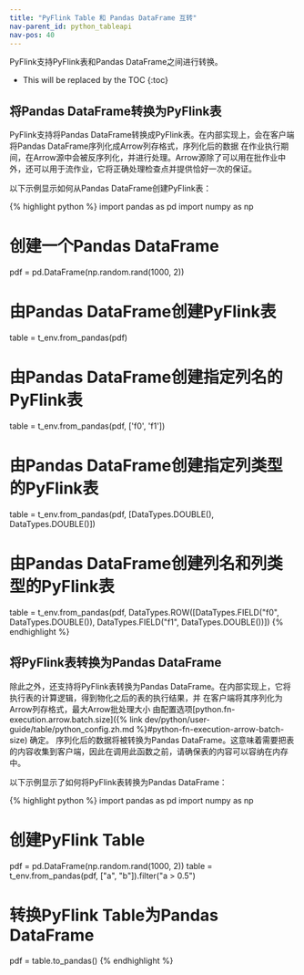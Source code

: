 ```yaml
---
title: "PyFlink Table 和 Pandas DataFrame 互转"
nav-parent_id: python_tableapi
nav-pos: 40
---
```

<!--
Licensed to the Apache Software Foundation (ASF) under one
or more contributor license agreements.  See the NOTICE file
distributed with this work for additional information
regarding copyright ownership.  The ASF licenses this file
to you under the Apache License, Version 2.0 (the
"License"); you may not use this file except in compliance
with the License.  You may obtain a copy of the License at

  http://www.apache.org/licenses/LICENSE-2.0

Unless required by applicable law or agreed to in writing,
software distributed under the License is distributed on an
"AS IS" BASIS, WITHOUT WARRANTIES OR CONDITIONS OF ANY
KIND, either express or implied.  See the License for the
specific language governing permissions and limitations
under the License.
-->

PyFlink支持PyFlink表和Pandas DataFrame之间进行转换。

* This will be replaced by the TOC
{:toc}

## 将Pandas DataFrame转换为PyFlink表

PyFlink支持将Pandas DataFrame转换成PyFlink表。在内部实现上，会在客户端将Pandas DataFrame序列化成Arrow列存格式，序列化后的数据
在作业执行期间，在Arrow源中会被反序列化，并进行处理。Arrow源除了可以用在批作业中外，还可以用于流作业，它将正确处理检查点并提供恰好一次的保证。

以下示例显示如何从Pandas DataFrame创建PyFlink表：

{% highlight python %}
import pandas as pd
import numpy as np

# 创建一个Pandas DataFrame
pdf = pd.DataFrame(np.random.rand(1000, 2))

# 由Pandas DataFrame创建PyFlink表
table = t_env.from_pandas(pdf)

# 由Pandas DataFrame创建指定列名的PyFlink表
table = t_env.from_pandas(pdf, ['f0', 'f1'])

# 由Pandas DataFrame创建指定列类型的PyFlink表
table = t_env.from_pandas(pdf, [DataTypes.DOUBLE(), DataTypes.DOUBLE()])

# 由Pandas DataFrame创建列名和列类型的PyFlink表
table = t_env.from_pandas(pdf,
                          DataTypes.ROW([DataTypes.FIELD("f0", DataTypes.DOUBLE()),
                                         DataTypes.FIELD("f1", DataTypes.DOUBLE())])
{% endhighlight %}

## 将PyFlink表转换为Pandas DataFrame

除此之外，还支持将PyFlink表转换为Pandas DataFrame。在内部实现上，它将执行表的计算逻辑，得到物化之后的表的执行结果，并
在客户端将其序列化为Arrow列存格式，最大Arrow批处理大小
由配置选项[python.fn-execution.arrow.batch.size]({% link dev/python/user-guide/table/python_config.zh.md %}#python-fn-execution-arrow-batch-size) 确定。
序列化后的数据将被转换为Pandas DataFrame。这意味着需要把表的内容收集到客户端，因此在调用此函数之前，请确保表的内容可以容纳在内存中。

以下示例显示了如何将PyFlink表转换为Pandas DataFrame：

{% highlight python %}
import pandas as pd
import numpy as np

# 创建PyFlink Table
pdf = pd.DataFrame(np.random.rand(1000, 2))
table = t_env.from_pandas(pdf, ["a", "b"]).filter("a > 0.5")

# 转换PyFlink Table为Pandas DataFrame
pdf = table.to_pandas()
{% endhighlight %}
